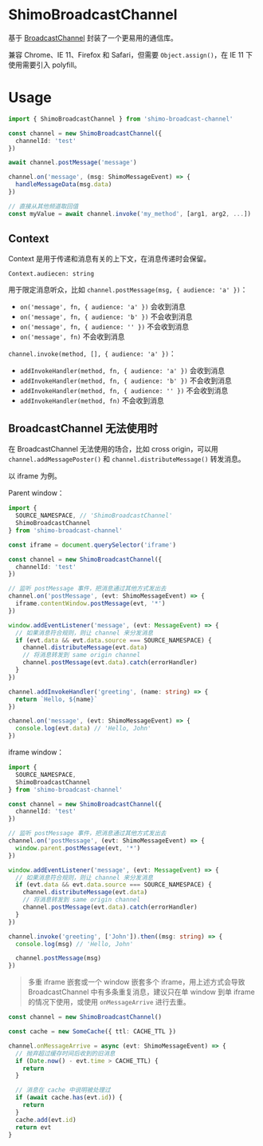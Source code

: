 # ShimoBroadcastChannel

基于 [BroadcastChannel]() 封装了一个更易用的通信库。

兼容 Chrome、IE 11、Firefox 和 Safari，但需要 `Object.assign()`，在 IE 11 下使用需要引入 polyfill。

# Usage

```typescript
import { ShimoBroadcastChannel } from 'shimo-broadcast-channel'

const channel = new ShimoBroadcastChannel({
  channelId: 'test'
})

await channel.postMessage('message')

channel.on('message', (msg: ShimoMessageEvent) => {
  handleMessageData(msg.data)
})

// 直接从其他频道取回值
const myValue = await channel.invoke('my_method', [arg1, arg2, ...])
```

## Context

Context 是用于传递和消息有关的上下文，在消息传递时会保留。

`Context.audiecen: string`

用于限定消息听众，比如 `channel.postMessage(msg, { audience: 'a' })`：

- `on('message', fn, { audience: 'a' })` 会收到消息
- `on('message', fn, { audience: 'b' })` 不会收到消息
- `on('message', fn, { audience: '' })` 不会收到消息
- `on('message', fn)` 不会收到消息

`channel.invoke(method, [], { audience: 'a' })`：

- `addInvokeHandler(method, fn, { audience: 'a' })` 会收到消息
- `addInvokeHandler(method, fn, { audience: 'b' })` 不会收到消息
- `addInvokeHandler(method, fn, { audience: '' })` 不会收到消息
- `addInvokeHandler(method, fn)` 不会收到消息

## BroadcastChannel 无法使用时

在 BroadcastChannel 无法使用的场合，比如 cross origin，可以用 `channel.addMessagePoster()` 和 `channel.distributeMessage()` 转发消息。

以 iframe 为例。

Parent window：

```typescript
import {
  SOURCE_NAMESPACE, // 'ShimoBroadcastChannel'
  ShimoBroadcastChannel
} from 'shimo-broadcast-channel'

const iframe = document.querySelector('iframe')

const channel = new ShimoBroadcastChannel({
  channelId: 'test'
})

// 监听 postMessage 事件，把消息通过其他方式发出去
channel.on('postMessage', (evt: ShimoMessageEvent) => {
  iframe.contentWindow.postMessage(evt, '*')
})

window.addEventListener('message', (evt: MessageEvent) => {
  // 如果消息符合规则，则让 channel 来分发消息
  if (evt.data && evt.data.source === SOURCE_NAMESPACE) {
    channel.distributeMessage(evt.data)
    // 将消息转发到 same origin channel
    channel.postMessage(evt.data).catch(errorHandler)
  }
})

channel.addInvokeHandler('greeting', (name: string) => {
  return `Hello, ${name}`
})

channel.on('message', (evt: ShimoMessageEvent) => {
  console.log(evt.data) // 'Hello, John'
})
```

iframe window：

```typescript
import {
  SOURCE_NAMESPACE,
  ShimoBroadcastChannel
} from 'shimo-broadcast-channel'

const channel = new ShimoBroadcastChannel({
  channelId: 'test'
})

// 监听 postMessage 事件，把消息通过其他方式发出去
channel.on('postMessage', (evt: ShimoMessageEvent) => {
  window.parent.postMessage(evt, '*')
})

window.addEventListener('message', (evt: MessageEvent) => {
  // 如果消息符合规则，则让 channel 来分发消息
  if (evt.data && evt.data.source === SOURCE_NAMESPACE) {
    channel.distributeMessage(evt.data)
    // 将消息转发到 same origin channel
    channel.postMessage(evt.data).catch(errorHandler)
  }
})

channel.invoke('greeting', ['John']).then((msg: string) => {
  console.log(msg) // 'Hello, John'

  channel.postMessage(msg)
})
```

> 多重 iframe 嵌套或一个 window 嵌套多个 iframe，用上述方式会导致 BroadcastChannel 中有多条重复消息，建议只在单 window 到单 iframe 的情况下使用，或使用 `onMessageArrive` 进行去重。

```typescript
const channel = new ShimoBroadcastChannel()

const cache = new SomeCache({ ttl: CACHE_TTL })

channel.onMessageArrive = async (evt: ShimoMessageEvent) => {
  // 抛弃超过缓存时间后收到的旧消息
  if (Date.now() - evt.time > CACHE_TTL) {
    return
  }

  // 消息在 cache 中说明被处理过
  if (await cache.has(evt.id)) {
    return
  }
  cache.add(evt.id)
  return evt
}
```

